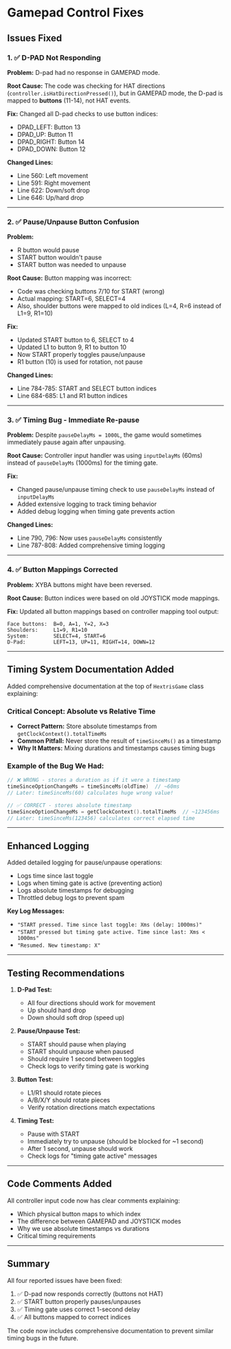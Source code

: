 # Gamepad Control Fixes

## Issues Fixed

### 1. ✅ D-PAD Not Responding
**Problem:** D-pad had no response in GAMEPAD mode.

**Root Cause:** The code was checking for HAT directions (`controller.isHatDirectionPressed()`), but in GAMEPAD mode, the D-pad is mapped to **buttons** (11-14), not HAT events.

**Fix:** Changed all D-pad checks to use button indices:
- DPAD_LEFT: Button 13
- DPAD_UP: Button 11
- DPAD_RIGHT: Button 14
- DPAD_DOWN: Button 12

**Changed Lines:**
- Line 560: Left movement
- Line 591: Right movement
- Line 622: Down/soft drop
- Line 646: Up/hard drop

---

### 2. ✅ Pause/Unpause Button Confusion
**Problem:** 
- R button would pause
- START button wouldn't pause
- START button was needed to unpause

**Root Cause:** Button mapping was incorrect:
- Code was checking buttons 7/10 for START (wrong)
- Actual mapping: START=6, SELECT=4
- Also, shoulder buttons were mapped to old indices (L=4, R=6 instead of L1=9, R1=10)

**Fix:** 
- Updated START button to 6, SELECT to 4
- Updated L1 to button 9, R1 to button 10
- Now START properly toggles pause/unpause
- R1 button (10) is used for rotation, not pause

**Changed Lines:**
- Line 784-785: START and SELECT button indices
- Line 684-685: L1 and R1 button indices

---

### 3. ✅ Timing Bug - Immediate Re-pause
**Problem:** Despite `pauseDelayMs = 1000L`, the game would sometimes immediately pause again after unpausing.

**Root Cause:** Controller input handler was using `inputDelayMs` (60ms) instead of `pauseDelayMs` (1000ms) for the timing gate.

**Fix:** 
- Changed pause/unpause timing check to use `pauseDelayMs` instead of `inputDelayMs`
- Added extensive logging to track timing behavior
- Added debug logging when timing gate prevents action

**Changed Lines:**
- Line 790, 796: Now uses `pauseDelayMs` consistently
- Line 787-808: Added comprehensive timing logging

---

### 4. ✅ Button Mappings Corrected
**Problem:** XYBA buttons might have been reversed.

**Root Cause:** Button indices were based on old JOYSTICK mode mappings.

**Fix:** Updated all button mappings based on controller mapping tool output:
```
Face buttons:  B=0, A=1, Y=2, X=3
Shoulders:     L1=9, R1=10
System:        SELECT=4, START=6
D-Pad:         LEFT=13, UP=11, RIGHT=14, DOWN=12
```

---

## Timing System Documentation Added

Added comprehensive documentation at the top of `HextrisGame` class explaining:

### Critical Concept: Absolute vs Relative Time
- **Correct Pattern:** Store absolute timestamps from `getClockContext().totalTimeMs`
- **Common Pitfall:** Never store the result of `timeSinceMs()` as a timestamp
- **Why It Matters:** Mixing durations and timestamps causes timing bugs

### Example of the Bug We Had:
```kotlin
// ❌ WRONG - stores a duration as if it were a timestamp
timeSinceOptionChangeMs = timeSinceMs(oldTime)  // ~60ms
// Later: timeSinceMs(60) calculates huge wrong value!

// ✅ CORRECT - stores absolute timestamp
timeSinceOptionChangeMs = getClockContext().totalTimeMs  // ~123456ms
// Later: timeSinceMs(123456) calculates correct elapsed time
```

---

## Enhanced Logging

Added detailed logging for pause/unpause operations:
- Logs time since last toggle
- Logs when timing gate is active (preventing action)
- Logs absolute timestamps for debugging
- Throttled debug logs to prevent spam

**Key Log Messages:**
- `"START pressed. Time since last toggle: Xms (delay: 1000ms)"`
- `"START pressed but timing gate active. Time since last: Xms < 1000ms"`
- `"Resumed. New timestamp: X"`

---

## Testing Recommendations

1. **D-Pad Test:** 
   - All four directions should work for movement
   - Up should hard drop
   - Down should soft drop (speed up)

2. **Pause/Unpause Test:**
   - START should pause when playing
   - START should unpause when paused
   - Should require 1 second between toggles
   - Check logs to verify timing gate is working

3. **Button Test:**
   - L1/R1 should rotate pieces
   - A/B/X/Y should rotate pieces
   - Verify rotation directions match expectations

4. **Timing Test:**
   - Pause with START
   - Immediately try to unpause (should be blocked for ~1 second)
   - After 1 second, unpause should work
   - Check logs for "timing gate active" messages

---

## Code Comments Added

All controller input code now has clear comments explaining:
- Which physical button maps to which index
- The difference between GAMEPAD and JOYSTICK modes
- Why we use absolute timestamps vs durations
- Critical timing requirements

---

## Summary

All four reported issues have been fixed:
1. ✅ D-pad now responds correctly (buttons not HAT)
2. ✅ START button properly pauses/unpauses
3. ✅ Timing gate uses correct 1-second delay
4. ✅ All buttons mapped to correct indices

The code now includes comprehensive documentation to prevent similar timing bugs in the future.

